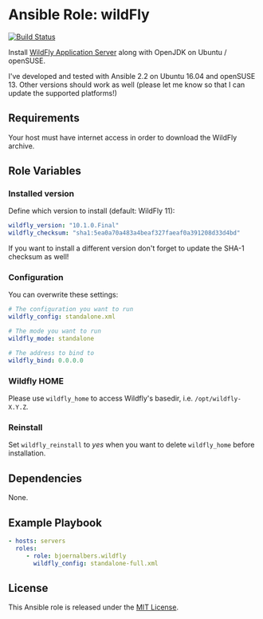 # Ansible Role: wildFly

[![Build Status](https://travis-ci.org/bjoernalbers/ansible-role-wildfly.svg?branch=master)](https://travis-ci.org/bjoernalbers/ansible-role-wildfly)

Install [WildFly Application Server](http://wildfly.org) along with OpenJDK on
Ubuntu / openSUSE.

I've developed and tested with Ansible 2.2 on Ubuntu 16.04 and openSUSE 13.
Other versions should work as well (please let me know so that I can update the
supported platforms!)


## Requirements

Your host must have internet access in order to download the WildFly archive.


## Role Variables

### Installed version

Define which version to install (default: WildFly 11):

```yaml
wildfly_version: "10.1.0.Final"
wildfly_checksum: "sha1:5ea0a70a483a4beaf327faeaf0a391208d33d4bd"
```

If you want to install a different version don't forget to update the SHA-1
checksum as well!

### Configuration

You can overwrite these settings:

```yaml
# The configuration you want to run
wildfly_config: standalone.xml

# The mode you want to run
wildfly_mode: standalone

# The address to bind to
wildfly_bind: 0.0.0.0
```

### Wildfly HOME

Please use `wildfly_home` to access Wildfly's basedir, i.e.
`/opt/wildfly-X.Y.Z`.

### Reinstall

Set `wildfly_reinstall` to *yes* when you want to delete `wildfly_home` before
installation.

## Dependencies

None.


## Example Playbook

```yaml
- hosts: servers
  roles:
     - role: bjoernalbers.wildfly
       wildfly_config: standalone-full.xml
```


## License

This Ansible role is released under the [MIT License](LICENSE.txt).
